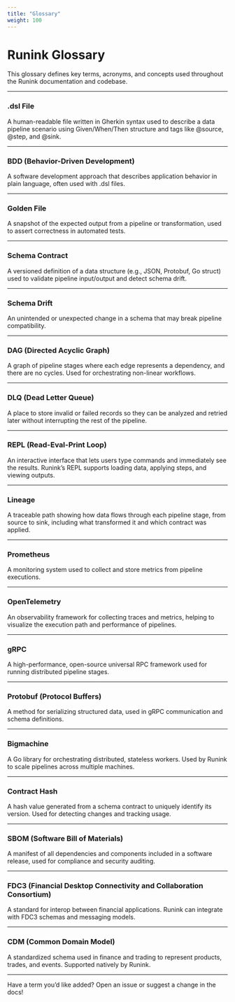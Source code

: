 ```yaml
---
title: "Glossary"
weight: 100
---
```

# Runink Glossary

This glossary defines key terms, acronyms, and concepts used throughout the Runink documentation and codebase.

---

### .dsl File

A human-readable file written in Gherkin syntax used to describe a data pipeline scenario using Given/When/Then structure and tags like @source, @step, and @sink.

---

### BDD (Behavior-Driven Development)

A software development approach that describes application behavior in plain language, often used with .dsl files.

---

### Golden File

A snapshot of the expected output from a pipeline or transformation, used to assert correctness in automated tests.

---

### Schema Contract

A versioned definition of a data structure (e.g., JSON, Protobuf, Go struct) used to validate pipeline input/output and detect schema drift.

---

### Schema Drift

An unintended or unexpected change in a schema that may break pipeline compatibility.

---

### DAG (Directed Acyclic Graph)

A graph of pipeline stages where each edge represents a dependency, and there are no cycles. Used for orchestrating non-linear workflows.

---

### DLQ (Dead Letter Queue)

A place to store invalid or failed records so they can be analyzed and retried later without interrupting the rest of the pipeline.

---

### REPL (Read-Eval-Print Loop)

An interactive interface that lets users type commands and immediately see the results. Runink’s REPL supports loading data, applying steps, and viewing outputs.

---

### Lineage

A traceable path showing how data flows through each pipeline stage, from source to sink, including what transformed it and which contract was applied.

---

### Prometheus

A monitoring system used to collect and store metrics from pipeline executions.

---

### OpenTelemetry

An observability framework for collecting traces and metrics, helping to visualize the execution path and performance of pipelines.

---

### gRPC

A high-performance, open-source universal RPC framework used for running distributed pipeline stages.

---

### Protobuf (Protocol Buffers)

A method for serializing structured data, used in gRPC communication and schema definitions.

---

### Bigmachine

A Go library for orchestrating distributed, stateless workers. Used by Runink to scale pipelines across multiple machines.

---

### Contract Hash

A hash value generated from a schema contract to uniquely identify its version. Used for detecting changes and tracking usage.

---

### SBOM (Software Bill of Materials)

A manifest of all dependencies and components included in a software release, used for compliance and security auditing.

---

### FDC3 (Financial Desktop Connectivity and Collaboration Consortium)

A standard for interop between financial applications. Runink can integrate with FDC3 schemas and messaging models.

---

### CDM (Common Domain Model)

A standardized schema used in finance and trading to represent products, trades, and events. Supported natively by Runink.

---

Have a term you’d like added? Open an issue or suggest a change in the docs!
